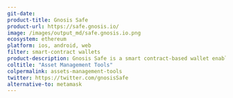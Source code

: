 ```yaml
---
git-date:
product-title: Gnosis Safe
product-url: https://safe.gnosis.io/
image: /images/output_md/safe.gnosis.io.png
ecosystem: ethereum
platform: ios, android, web
filter: smart-contract wallets
product-description: Gnosis Safe is a smart contract-based wallet enables users to manage their funds and interact with decentralized applications on Ethereum. [Interview with the Gnosis Safe Team](/gnosis-safe).
coltitle: "Asset Management Tools"
colpermalink: assets-management-tools
twitter: https://twitter.com/gnosisSafe
alternative-to: metamask
---
```

